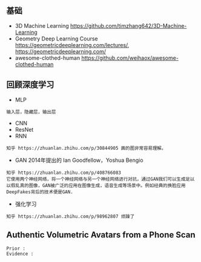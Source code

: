 ## 基础
- 3D Machine Learning https://github.com/timzhang642/3D-Machine-Learning
- Geometry Deep Learning Course https://geometricdeeplearning.com/lectures/, https://geometricdeeplearning.com/
- awesome-clothed-human https://github.com/weihaox/awesome-clothed-human

## 回顾深度学习
- MLP
```
输入层，隐藏层，输出层
```
- CNN
- ResNet
- RNN
```
知乎 https://zhuanlan.zhihu.com/p/30844905 画的图非常容易理解。
```
- GAN 2014年提出的 Ian Goodfellow，Yoshua Bengio
```
知乎 https://zhuanlan.zhihu.com/p/408766083
它使用两个神经网络，将一个神经网络与另一个神经网络进行对抗，通过GAN我们可以生成足以以假乱真的图像，GAN被广泛的应用在图像生成，语音生成等场景中。例如经典的换脸应用DeepFakes背后的技术便是GAN.

```
- 强化学习
```
知乎 https://zhuanlan.zhihu.com/p/98962807 烦躁了
```


## Authentic Volumetric Avatars from a Phone Scan
```
Prior :  
Evidence : 
```





















 
